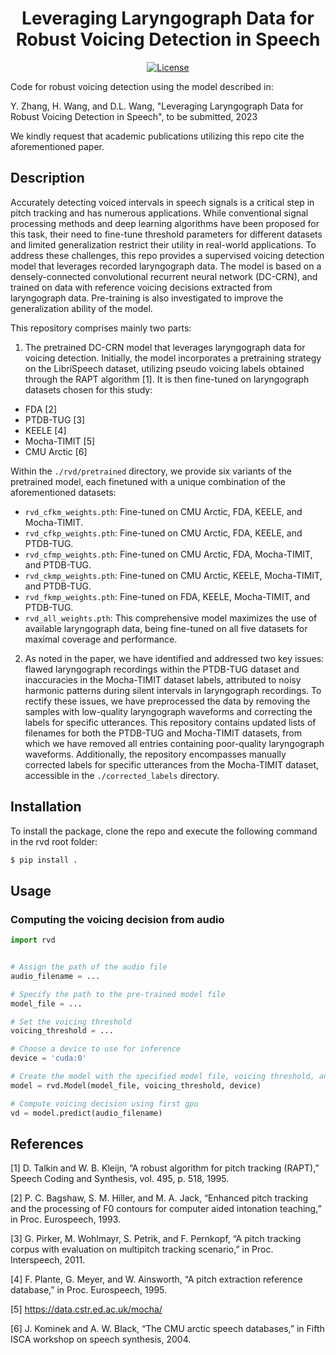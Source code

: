 <h1 align="center">Leveraging Laryngograph Data for Robust Voicing Detection in Speech</h1>
<div align="center">

[![License](https://img.shields.io/badge/License-MIT-blue.svg)](https://opensource.org/licenses/MIT)
<!-- [![Downloads](https://static.pepy.tech/badge/torchcrepe)](https://pepy.tech/project/torchcrepe) -->

</div>

Code for robust voicing detection using the model described in:

Y. Zhang, H. Wang, and D.L. Wang, "Leveraging Laryngograph Data for Robust Voicing Detection in Speech", to be submitted, 2023

We kindly request that academic publications utilizing this repo cite the aforementioned paper.

## Description

Accurately detecting voiced intervals in speech signals is a critical step in pitch tracking and has numerous applications. While conventional signal processing methods and deep learning algorithms have been proposed for this task, their need to fine-tune threshold parameters for different datasets and limited generalization restrict their utility in real-world applications. To address these challenges, this repo provides a supervised voicing detection model that leverages recorded laryngograph data. The model is based on a densely-connected convolutional recurrent neural network (DC-CRN), and trained on data with reference voicing decisions extracted from laryngograph data. Pre-training is also investigated to improve the generalization ability of the model. 

This repository comprises mainly two parts:

1. The pretrained DC-CRN model that leverages laryngograph data for voicing detection. Initially, the model incorporates a pretraining strategy on the LibriSpeech dataset, utilizing pseudo voicing labels obtained through the RAPT algorithm [1]. It is then fine-tuned on laryngograph datasets chosen for this study:

- FDA [2]
- PTDB-TUG [3]
- KEELE [4]
- Mocha-TIMIT [5]
- CMU Arctic [6]

Within the `./rvd/pretrained` directory, we provide six variants of the pretrained model, each finetuned with a unique combination of the aforementioned datasets:

- `rvd_cfkm_weights.pth`: Fine-tuned on CMU Arctic, FDA, KEELE, and Mocha-TIMIT.
- `rvd_cfkp_weights.pth`: Fine-tuned on CMU Arctic, FDA, KEELE, and PTDB-TUG.
- `rvd_cfmp_weights.pth`: Fine-tuned on CMU Arctic, FDA, Mocha-TIMIT, and PTDB-TUG.
- `rvd_ckmp_weights.pth`: Fine-tuned on CMU Arctic, KEELE, Mocha-TIMIT, and PTDB-TUG.
- `rvd_fkmp_weights.pth`: Fine-tuned on FDA, KEELE, Mocha-TIMIT, and PTDB-TUG.
- `rvd_all_weights.pth`: This comprehensive model maximizes the use of available laryngograph data, being fine-tuned on all five datasets for maximal coverage and performance.


   
<!-- The following results were obtained when evaluated on previously unseen test utterances.

<div align="center">
<table>
    <thead>
        <tr>
            <th> </th>
            <th><sub>PTDB</sub></th>
            <th><sub>Mocha TIMIT</sub></th>
            <th><sub>KEELE</sub></th>
            <th><sub>FDA</sub></th>
            <th><sub>CMU Arctic</sub></th>
        </tr>
    </thead>
    <tbody>
        <tr>
            <td><sub>RAPT [6]</sub></td>
            <td><sub>3.47%</sub></td>
            <td><sub>10.41%</sub></td>
            <td><sub>5.75%</sub></td>
            <td><sub>4.61%</sub></td>
            <td><sub>6.46%</sub></td>
        </tr>       
        <tr>
            <td><sub>DC-CRN</sub></td>
            <td><sub></sub></td>
            <td><sub></sub></td>
            <td><sub></sub></td>
            <td><sub></sub></td>
            <td><sub></sub></td>
        </tr>        
    </tbody>
</table>
</div> -->


2. As noted in the paper, we have identified and addressed two key issues: flawed laryngograph recordings within the PTDB-TUG dataset and inaccuracies in the Mocha-TIMIT dataset labels, attributed to noisy harmonic patterns during silent intervals in laryngograph recordings. To rectify these issues, we have preprocessed the data by removing the samples with low-quality laryngograph waveforms and correcting the labels for specific utterances. This repository contains updated lists of filenames for both the PTDB-TUG and Mocha-TIMIT datasets, from which we have removed all entries containing poor-quality laryngograph waveforms. Additionally, the repository encompasses manually corrected labels for specific utterances from the Mocha-TIMIT dataset, accessible in the `./corrected_labels` directory.


## Installation

To install the package, clone the repo and execute the following command in the rvd root folder:

```bash
$ pip install .
```

<!-- The package will be made available on PyPI. To install it, execute the following command within your Python environment:

```bash
$ pip install rvd
``` -->


## Usage

### Computing the voicing decision from audio

```python
import rvd


# Assign the path of the audio file
audio_filename = ...

# Specify the path to the pre-trained model file
model_file = ...

# Set the voicing threshold
voicing_threshold = ...

# Choose a device to use for inference
device = 'cuda:0'

# Create the model with the specified model file, voicing threshold, and device
model = rvd.Model(model_file, voicing_threshold, device)

# Compute voicing decision using first gpu
vd = model.predict(audio_filename)

```


## References

[1] D. Talkin and W. B. Kleijn, “A robust algorithm for pitch tracking (RAPT),” Speech Coding and Synthesis, vol. 495, p. 518, 1995.

[2] P. C. Bagshaw, S. M. Hiller, and M. A. Jack, “Enhanced pitch tracking and the processing of F0 contours for computer aided intonation teaching,” in Proc. Eurospeech, 1993.

[3] G. Pirker, M. Wohlmayr, S. Petrik, and F. Pernkopf, “A pitch tracking corpus with evaluation on multipitch tracking scenario,” in Proc. Interspeech, 2011.

[4] F. Plante, G. Meyer, and W. Ainsworth, “A pitch extraction reference database,” in Proc. Eurospeech, 1995.

[5] https://data.cstr.ed.ac.uk/mocha/

[6] J. Kominek and A. W. Black, “The CMU arctic speech databases,” in Fifth ISCA workshop on speech synthesis, 2004.


